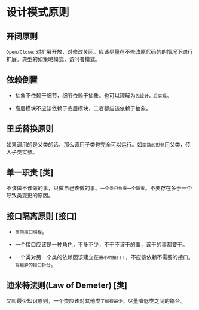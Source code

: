# 设计模式原则

## 开闭原则

`Open/Close`:  对扩展开放，对修改关闭。应该尽量在不修改原代码的的情况下进行扩展。典型的如策略模式，访问者模式。

## 依赖倒置

* 抽象不依赖于细节，细节依赖于抽象。也可以理解为`先设计，后实现`。

* 高层模块不应该依赖于底层模块，二者都应该依赖于抽象。

## 里氏替换原则

如果调用的是父类的话，那么调用子类也完全可以运行。如`函数的形参`用父类，传入子类实参。

## 单一职责 \[类\]

不该做不该做的事，只做自己该做的事。`一个类只负责一个职责`。不要存在多于一个导致类变更的原因。

## 接口隔离原则 \[接口\]

* `面向接口编程`。

* 一个接口应该是一种角色，不多不少，不干不该干的事，该干的事都要干。

* 一个类对另一个类的依赖因该建立在`最小的接口上`，不应该依赖不需要的接口。`将臃肿的接口拆分`。

## 迪米特法则\(Law of Demeter\) \[类\]

又叫最少知识原则，一个类应该对其他类`了解得最少`。尽量降低类之间的耦合。

